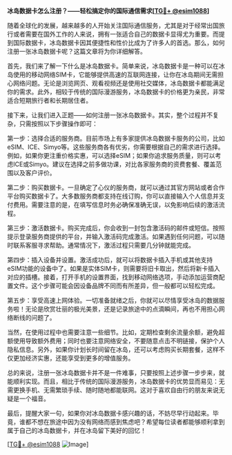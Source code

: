 **冰岛数据卡怎么注册？——轻松搞定你的国际通信需求[[TG💪+ @esim1088](https://t.me/s/esim1088)]**

随着全球化的发展，越来越多的人开始关注国际通信服务，尤其是对于经常出国旅行或者需要在国外工作的人来说，拥有一张适合自己的数据卡显得尤为重要。而提到国际数据卡，冰岛数据卡因其便捷性和性价比成为了许多人的首选。那么，如何注册一张冰岛数据卡呢？这篇文章将为你详细解答。

首先，我们来了解一下什么是冰岛数据卡。简单来说，冰岛数据卡是一种可以在冰岛使用的移动网络SIM卡，它能够提供高速的互联网连接，让你在冰岛期间无需担心网络问题。无论是浏览网页、观看视频还是使用社交媒体，冰岛数据卡都能满足你的需求。此外，相较于传统的国际漫游服务，冰岛数据卡的价格更为亲民，非常适合短期旅行者和长期居住者。

接下来，让我们进入正题——如何注册一张冰岛数据卡。其实，整个过程并不复杂，只需按照以下步骤操作即可：

第一步：选择合适的服务商。目前市场上有多家提供冰岛数据卡服务的公司，比如eSIM、ICE、Simyo等。这些服务商各有优劣，你需要根据自己的需求进行选择。例如，如果你更注重价格实惠，可以选择eSIM；如果你追求服务质量，则可以考虑ICE或Simyo。建议在选择之前多做功课，对比各家服务商的资费套餐、覆盖范围以及客户评价。

第二步：购买数据卡。一旦确定了心仪的服务商，就可以通过其官方网站或者合作平台购买数据卡了。大多数服务商都支持在线订购，你可以直接输入个人信息并支付费用。需要注意的是，在填写信息时务必确保准确无误，以免影响后续的激活流程。

第三步：激活数据卡。购买完成后，你会收到一封包含激活码的邮件或短信。按照提示登录服务商提供的平台，并输入激活码完成激活。如果遇到任何问题，可以随时联系客服寻求帮助。通常情况下，激活过程只需要几分钟就能完成。

第四步：插入设备并设置。激活成功后，就可以将数据卡插入手机或其他支持eSIM功能的设备中了。如果是实体SIM卡，则需要将旧卡取出，然后将新卡插入对应的插槽。接着，打开手机的设置界面，找到移动网络选项，手动添加运营商配置文件。这个步骤可能会因设备品牌不同而有所差异，但一般都可以轻松完成。

第五步：享受高速上网体验。一切准备就绪之后，你就可以尽情享受冰岛的数据服务啦！无论是欣赏壮丽的极光美景，还是记录旅途中的点滴瞬间，再也不用担心网络断线的问题了。

当然，在使用过程中也需要注意一些细节。比如，定期检查剩余流量余额，避免超额使用导致额外费用；同时也要注意网络安全，不要随意点击不明链接，保护个人隐私信息。另外，如果你计划长时间留在冰岛，还可以考虑购买长期套餐，这样不仅更加经济实惠，还能享受到更多的增值服务。

总的来说，注册一张冰岛数据卡并不是一件难事，只要按照上述步骤一步步来，就能顺利实现。而且，相比于传统的国际漫游服务，冰岛数据卡的优势显而易见：无需更换手机、无需繁琐手续、随时随地都能联网。这对于喜欢自由行的朋友来说无疑是一个福音。

最后，提醒大家一句，如果你对冰岛数据卡感兴趣的话，不妨尽早行动起来。毕竟，谁都不想在旅途中因为没有网络而感到焦虑吧？希望每位读者都能够顺利拿到属于自己的冰岛数据卡，并在冰岛留下美好的回忆！

[[TG💪+ @esim1088](https://t.me/s/esim1088) ![Image](https://i.postimg.cc/4NQfJmqS/Snipaste-2025-05-13-00-14-12.png)]